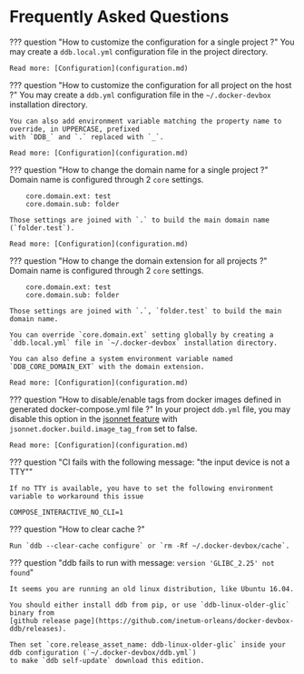 Frequently Asked Questions
===

??? question "How to customize the configuration for a single project ?"
    You may create a `ddb.local.yml` configuration file in the project directory.
    
    Read more: [Configuration](configuration.md)
    
??? question "How to customize the configuration for all project on the host ?"
    You may create a `ddb.yml` configuration file in the `~/.docker-devbox` installation directory.
    
    You can also add environment variable matching the property name to override, in UPPERCASE, prefixed 
    with `DDB_` and `.` replaced with `_`.
    
    Read more: [Configuration](configuration.md)

??? question "How to change the domain name for a single project ?"
    Domain name is configured through 2 `core` settings.
    
        core.domain.ext: test
        core.domain.sub: folder
    
    Those settings are joined with `.` to build the main domain name (`folder.test`).
    
    Read more: [Configuration](configuration.md)
    
??? question "How to change the domain extension for all projects ?"
    Domain name is configured through 2 `core` settings.
    
        core.domain.ext: test
        core.domain.sub: folder
    
    Those settings are joined with `.`, `folder.test` to build the main domain name.
    
    You can override `core.domain.ext` setting globally by creating a `ddb.local.yml` file in `~/.docker-devbox` installation directory.
    
    You can also define a system environment variable named `DDB_CORE_DOMAIN_EXT` with the domain extension.
    
    Read more: [Configuration](configuration.md)
    
??? question "How to disable/enable tags from docker images defined in generated docker-compose.yml file ?"
    In your project `ddb.yml` file, you may disable this option in the [jsonnet feature](./features/jsonnet.md) 
    with `jsonnet.docker.build.image_tag_from` set to false.
    
    Read more: [Configuration](configuration.md)
    
??? question "CI fails with the following message: "the input device is not a TTY""

    If no TTY is available, you have to set the following environment variable to workaround this issue

    COMPOSE_INTERACTIVE_NO_CLI=1

??? question "How to clear cache ?"

    Run `ddb --clear-cache configure` or `rm -Rf ~/.docker-devbox/cache`.

??? question "ddb fails to run with message: `version 'GLIBC_2.25' not found`"

    It seems you are running an old linux distribution, like Ubuntu 16.04.

    You should either install ddb from pip, or use `ddb-linux-older-glic` binary from 
    [github release page](https://github.com/inetum-orleans/docker-devbox-ddb/releases).

    Then set `core.release_asset_name: ddb-linux-older-glic` inside your ddb configuration (`~/.docker-devbox/ddb.yml`)
    to make `ddb self-update` download this edition.


